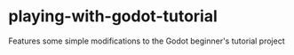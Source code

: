 # playing-with-godot-tutorial
Features some simple modifications to the Godot beginner's tutorial project
